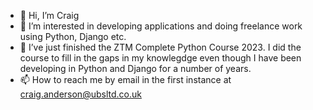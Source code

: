- 👋 Hi, I’m Craig
- 👀 I’m interested in developing applications and doing freelance work using Python, Django etc.
- 🌱 I’ve just finished the ZTM Complete Python Course 2023.  I did the course to fill in the gaps in my knowlegdge even though I have been developing in Python and Django for a number of years.
- 📫 How to reach me by email in the first instance at craig.anderson@ubsltd.co.uk

<!---
cander36/cander36 is a ✨ special ✨ repository because its `README.md` (this file) appears on your GitHub profile.
You can click the Preview link to take a look at your changes.
--->
